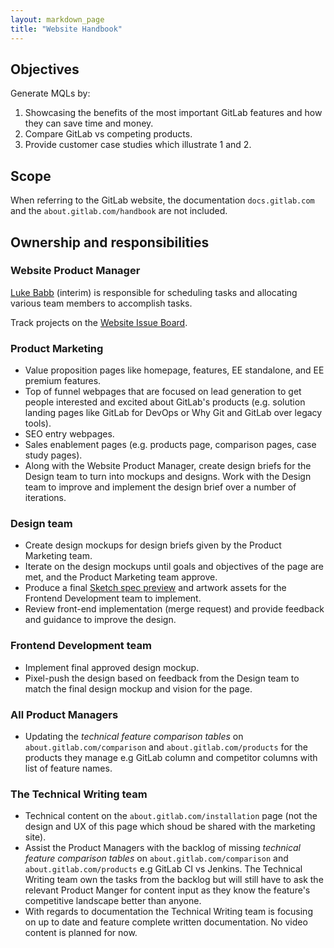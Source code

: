 ```yaml
---
layout: markdown_page
title: "Website Handbook"
---
```


## Objectives

Generate MQLs by:

1. Showcasing the benefits of the most important GitLab features and how they
   can save time and money.
2. Compare GitLab vs competing products.
3. Provide customer case studies which illustrate 1 and 2.

## Scope

When referring to the GitLab website, the documentation `docs.gitlab.com` and
the `about.gitlab.com/handbook` are not included.

## Ownership and responsibilities

### Website Product Manager

[Luke Babb](https://about.gitlab.com/team/#lukebabb) (interim) is responsible for
scheduling tasks and allocating various team members to accomplish tasks.

Track projects on the [Website Issue Board](https://gitlab.com/gitlab-com/www-gitlab-com/boards/349137).

### Product Marketing

- Value proposition pages like homepage, features, EE standalone, and EE premium
  features.
- Top of funnel webpages that are focused on lead generation to get people
  interested and excited about GitLab's products (e.g. solution landing pages
  like GitLab for DevOps or Why Git and GitLab over legacy tools).
- SEO entry webpages.
- Sales enablement pages (e.g. products page, comparison pages, case
  study pages).
- Along with the Website Product Manager, create design briefs for the Design
  team to turn into mockups and designs. Work with the Design team to improve
  and implement the design brief over a number of iterations.

### Design team

- Create design mockups for design briefs given by the Product Marketing team.
- Iterate on the design mockups until goals and objectives of the page are met, and the Product Marketing team approve.
- Produce a final [Sketch spec preview](https://gitlab.com/gitlab-com/marketing/tree/master#repository-superpowers-) and artwork assets for the Frontend Development team to implement.
- Review front-end implementation (merge request) and provide feedback and guidance to improve the design.

### Frontend Development team

- Implement final approved design mockup.
- Pixel-push the design based on feedback from the Design team to match the final design mockup and vision for the page.

### All Product Managers

- Updating the *technical feature comparison tables* on
  `about.gitlab.com/comparison` and `about.gitlab.com/products` for the products
  they manage e.g GitLab column and competitor columns with list of feature
  names.

### The Technical Writing team

- Technical content on the `about.gitlab.com/installation` page (not the design
  and UX of this page which shoud be shared with the marketing site).
- Assist the Product Managers with the backlog of missing *technical feature
  comparison tables* on `about.gitlab.com/comparison` and
  `about.gitlab.com/products` e.g GitLab CI vs Jenkins.
  The Technical Writing team own the tasks from the backlog but will still have
  to ask the relevant Product Manger for content input as they know the
  feature's competitive landscape better than anyone.
- With regards to documentation the Technical Writing team is focusing on
  up to date and feature complete written documentation. No video content is
  planned for now.
